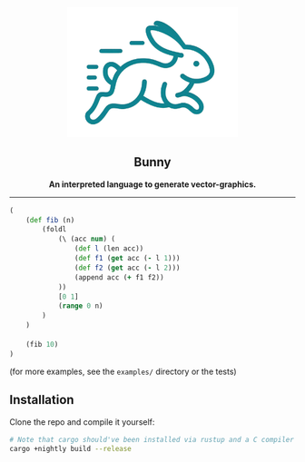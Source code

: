 <div align="center">
    <img alt="Bunny Logo" src="assets/logo.png" width="300">
    <h2>Bunny</h2>
    <b>An interpreted language to generate vector-graphics.</b>
</div>

---

```clojure
(
    (def fib (n) 
		(foldl
			(\ (acc num) (
				(def l (len acc))
				(def f1 (get acc (- l 1)))
				(def f2 (get acc (- l 2)))
				(append acc (+ f1 f2))
			))
			[0 1]
			(range 0 n)
		)
	)

	(fib 10)
)
```
(for more examples, see the `examples/` directory or the tests)

## Installation

Clone the repo and compile it yourself:

```bash
# Note that cargo should've been installed via rustup and a C compiler must be in the path for this to work
cargo +nightly build --release 
```